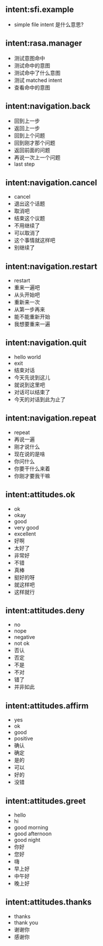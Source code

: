 
## intent:sfi.example 
- simple file intent 是什么意思?

## intent:rasa.manager 
- 测试意图命中
- 测试命中的意图
- 测试命中了什么意图
- 测试 matched intent
- 查看命中的意图

## intent:navigation.back
- 回到上一步
- 返回上一步
- 回到上个问题
- 回到刚才那个问题
- 返回前面的问题
- 再说一次上一个问题
- last step

## intent:navigation.cancel 
- cancel
- 退出这个话题
- 取消吧
- 结束这个议题
- 不用继续了
- 可以取消了
- 这个事情就这样吧
- 别继续了

## intent:navigation.restart 
- restart
- 重来一遍吧
- 从头开始吧
- 重新来一次
- 从第一步再来
- 能不能重新开始
- 我想要重来一遍

## intent:navigation.quit 
- hello world
- exit
- 结束对话
- 今天先说到这儿
- 就说到这里吧
- 对话可以结束了
- 今天的对话到此为止了

## intent:navigation.repeat 
- repeat
- 再说一遍
- 刚才说什么
- 现在说的是啥
- 你问什么
- 你要干什么来着
- 你刚才要我干嘛

## intent:attitudes.ok 
- ok
- okay
- good
- very good
- excellent
- 好啊
- 太好了
- 非常好
- 不错
- 真棒
- 挺好的呀
- 就这样吧
- 这样就行

## intent:attitudes.deny 
- no
- nope
- negative
- not ok
- 否认
- 否定
- 不是
- 不对
- 错了
- 并非如此

## intent:attitudes.affirm 
- yes
- ok
- good
- positive
- 确认
- 确定
- 是的
- 可以
- 好的
- 没错

## intent:attitudes.greet 
- hello
- hi
- good morning
- good afternoon
- good night
- 你好
- 您好
- 嗨
- 早上好
- 中午好
- 晚上好

## intent:attitudes.thanks 
- thanks
- thank you
- 谢谢你
- 感谢你
